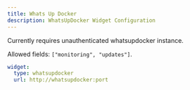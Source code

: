 ```yaml
---
title: Whats Up Docker
description: WhatsUpDocker Widget Configuration
---
```


Currently requires unauthenticated whatsupdocker instance.

Allowed fields: `["monitoring", "updates"]`.

```yaml
widget:
  type: whatsupdocker
  url: http://whatsupdocker:port
```
